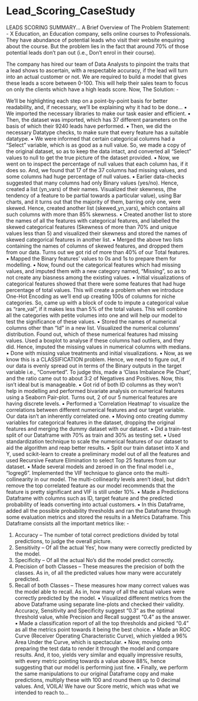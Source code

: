 # Lead_Scoring_CaseStudy

LEADS SCORING  SUMMARY...
A Brief Overview of The Problem Statement: -
X Education, an Education company, sells online courses to 
Professionals. They have abundance of potential leads who visit their 
website enquiring about the course. But the problem lies in the fact that 
around 70% of those potential leads don’t pan out (i.e., Don’t enrol in 
their course). 

The company has hired our team of Data Analysts to pinpoint the traits 
that a lead shows to ascertain, with a respectable accuracy, if the lead 
will turn into an actual customer or not. We are required to build a 
model that gives these leads a score between 0-100. This will help their 
sales team to focus on only the clients which have a high leads score.
Now, The Solution: -

We’ll be highlighting each step on a point-by-point basis for better 
readability, and, if necessary, we’ll be explaining why it had to be done…
▪ We imported the necessary libraries to make our task easier and 
efficient.
▪ Then, the dataset was imported, which has 37 different 
parameters on the basis of which their 9240 leads have 
performed.
▪ Then, we did the necessary Datatype checks, to make sure that 
every feature has a suitable datatype.
▪ We were informed that certain categorical columns had a “Select”
variable, which is as good as a null value. 
So, we made a copy of the original dataset, so as to keep the data
intact, and converted all “Select” values to null to get the true 
picture of the dataset provided.
▪ Now, we went on to inspect the percentage of null values that 
each column has, if it does so. And, we found that 17 of the 37 
columns had missing values, and some columns had huge 
percentage of null values.
▪ Earlier data-checks suggested that many columns had only 
Binary values (yes/no). Hence, created a list (yn_vars) of their 
names. Visualized their skewness, (the tendency of a feature to be 
partial towards a particular value), using Bar charts, and it turns 
out that the majority of them, barring only one, were skewed.
Hence, created another list (skewed_yn_vars), which contains all 
such columns with more than 85% skewness.
▪ Created another list to store the names of all the features with 
categorical features, and labelled the skewed categorical features 
(Skewness of more than 70% and unique values less than 5) and
visualized their skewness and stored the names of skewed 
categorical features in another list.
▪ Merged the above two lists containing the names of columns of 
skewed features, and dropped them from our data. Turns out we 
got rid of more than 40% of our Total features.
▪ Mapped the Binary features’ values to 0s and 1s to prepare them 
for modelling.
▪ Now, found out the categorical features which had missing 
values, and imputed them with a new category named, “Missing”,
so as to not create any biasness among the existing values.
▪ Initial visualizations of categorical features showed that there 
were some features that had huge percentage of total values. This 
will create a problem when we introduce One-Hot Encoding as 
we’ll end up creating 100s of columns for niche categories.
So, came up with a block of code to impute a categorical value as 
“rare_val”, if it makes less than 5% of the total values. This will 
combine all the categories with petite volumes into one and will 
help our model to test the significance of these values.
▪ Stored the names of numerical columns other than “Id” in a new 
list. Visualized the numerical columns’ distribution.
Found out, which of these numerical features had missing values.
Used a boxplot to analyse if these columns had outliers, and they 
did. Hence, imputed the missing values in numerical columns with 
medians.
▪ Done with missing value treatments and initial visualizations.
▪ Now, as we know this is a CLASSIFICATION problem. Hence, we 
need to figure out, if our data is evenly spread out in terms of the 
Binary outputs in the target variable i.e., “Converted”.
To judge this, made a ‘Class Imbalance Pie Chart’, and the ratio 
came out to about 3:2 of Negatives and Positives. Now, this isn’t 
ideal but is manageable.
▪ Got rid of both ID columns as they won’t help in modelling and
performed bivariate analysis on numerical features using a 
Seaborn Pair-plot. Turns out, 2 of our 5 numerical features are 
having discrete levels.
▪ Performed a ‘Correlation Heatmap’ to visualize the correlations 
between different numerical features and our target variable.
Our data isn’t an inherently correlated one.
▪ Moving onto creating dummy variables for categorical features in 
the dataset, dropping the original features and merging the 
dummy dataset with our dataset.
▪ Did a train-test split of our Dataframe with 70% as train and 30% 
as testing set.
▪ Used standardization technique to scale the numerical features of 
our dataset to aid the algorithm and reap better results.
▪ Split our train dataset into X and Y, used scikit-learn to create a 
preliminary model out of all the features and used Recursive 
Feature Elimination to select Top 25 features from our dataset.
▪ Made several models and zeroed in on the final model i.e., 
“logreg6”. Implemented the VIF technique to glance onto the 
multi-collinearity in our model.
The multi-collinearity levels aren’t ideal, but didn’t remove the top 
correlated feature as our model recommends that the feature is 
pretty significant and VIF is still under 10%.
▪ Made a Predictions Dataframe with columns such as ID, target 
feature and the predicted probability of leads converting into 
actual customers.
▪ In this Dataframe, added all the possible probability thresholds 
and ran the Dataframe through some evaluation metrics and 
stored the results in a Metrics Dataframe.
This Dataframe consists all the important metrics like: -
1. Accuracy – The number of total correct predictions divided 
by total predictions, to judge the overall picture.
2. Sensitivity – Of all the actual Yes’, how many were correctly
predicted by the model.
3. Specificity – Of all the actual No’s did the model predict 
correctly.
4. Precision of both Classes – These measures the precision of 
both the classes. As in, of all the predicted values how many 
were accurately predicted.
5. Recall of both Classes – These measures how many correct 
values was the model able to recall. As in, how many of all 
the actual values were correctly predicted by the model.
▪ Visualized different metrics from the above Dataframe using 
separate line-plots and checked their validity. Accuracy, 
Sensitivity and Specificity suggest “0.3” as the optimal threshold 
value, while Precision and Recall suggest “0.4” as the answer.
▪ Made a classification report of all the top thresholds and picked 
“0.4” as all the metrics point towards it being the best choice.
▪ Made an ROC Curve (Receiver Operating Characteristic Curve), 
which yielded a 96% Area Under the Curve, which is spectacular.
▪ Now, moving onto preparing the test data to render it through the 
model and compare results. And, it too, yields very similar and 
equally impressive results, with every metric pointing towards a 
value above 88%, hence suggesting that our model is performing 
just fine.
▪ Finally, we perform the same manipulations to our original 
Dataframe copy and make predictions, multiply these with 100 and 
round them up to 0 decimal values.
And, VOILA! We have our Score metric, which was what we intended to 
reach to…
